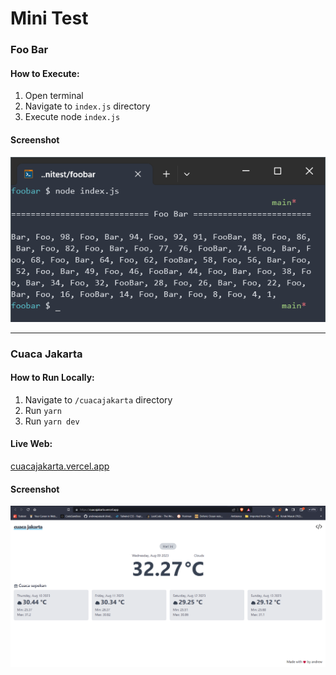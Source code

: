 # Mini Test

### Foo Bar
#### How to Execute:
1. Open terminal
2. Navigate to <code>index.js</code> directory
3. Execute node <code>index.js</code>

#### Screenshot
![foo bar](screenshot/foobar.png)

---

### Cuaca Jakarta
#### How to Run Locally:
1. Navigate to <code>/cuacajakarta</code> directory
2. Run <code>yarn</code>
3. Run <code>yarn dev</code>

#### Live Web:
[cuacajakarta.vercel.app](https://cuacajakarta.vercel.app/)

#### Screenshot
![cuaca jakarta](screenshot/cuacajakarta.png)

